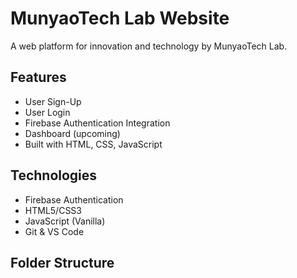 # MunyaoTech Lab Website

A web platform for innovation and technology by MunyaoTech Lab.

## Features
- User Sign-Up
- User Login
- Firebase Authentication Integration
- Dashboard (upcoming)
- Built with HTML, CSS, JavaScript

## Technologies
- Firebase Authentication
- HTML5/CSS3
- JavaScript (Vanilla)
- Git & VS Code

## Folder Structure
